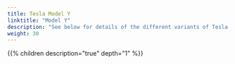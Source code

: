 ```yaml
---
title: Tesla Model Y
linktitle: "Model Y"
description: "See below for details of the different variants of Tesla Model Y"
weight: 30
---
```

{{% children description="true" depth="1" %}}
